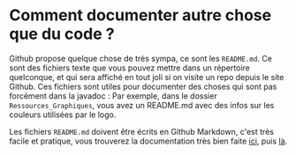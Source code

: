 Comment documenter autre chose que du code ?
============================================

Github propose quelque chose de très sympa, ce sont les `README.md`.
Ce sont des fichiers texte que vous pouvez mettre dans un répertoire quelconque, et qui sera affiché en tout joli si on visite un repo depuis le site Github.
Ces fichiers sont utiles pour documenter des choses qui sont pas forcément dans la javadoc : Par exemple, dans le dossier `Ressources_Graphiques`, vous avez un README.md avec des infos sur les couleurs utilisées par le logo.

Les fichiers `README.md` doivent être écrits en Github Markdown, c'est très facile et pratique, vous trouverez la documentation très bien faite [ici](https://help.github.com/articles/markdown-basics/), puis [là](https://help.github.com/articles/github-flavored-markdown/). 
